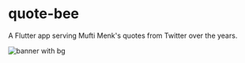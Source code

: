 # quote-bee
A Flutter app serving Mufti Menk's quotes from Twitter over the years.

![banner with bg](https://user-images.githubusercontent.com/48406637/184313660-86f5eb23-3878-4e30-8423-c5d496697cc1.png)
